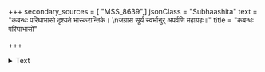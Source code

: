 +++
secondary_sources = [ "MSS_8639",]
jsonClass = "Subhaashita"
text = "कबन्धः परिघाभासो दृश्यते भास्करान्तिके।  \nजग्रास सूर्यं स्वर्भानुर् अपर्वणि महाग्रहः॥"
title = "कबन्धः परिघाभासो"

+++

<details><summary>Text</summary>

कबन्धः परिघाभासो दृश्यते भास्करान्तिके।  
जग्रास सूर्यं स्वर्भानुर् अपर्वणि महाग्रहः॥
</details>
